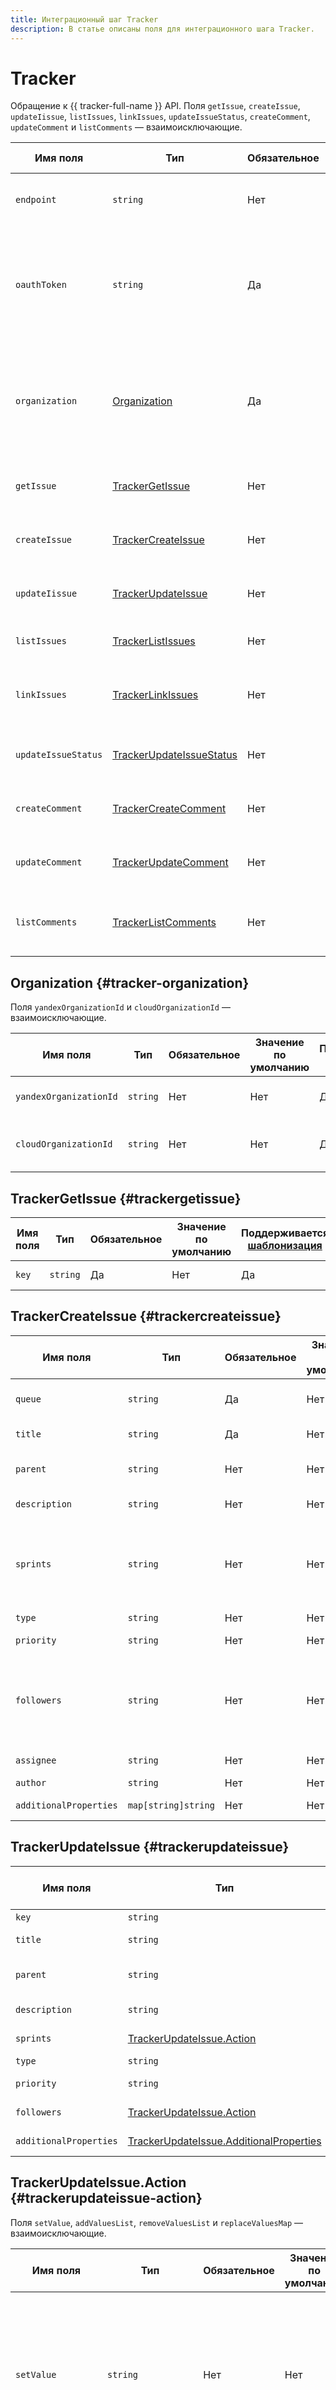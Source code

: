 ```yaml
---
title: Интеграционный шаг Tracker
description: В статье описаны поля для интеграционного шага Tracker.
---
```


# Tracker

Обращение к {{ tracker-full-name }} API. Поля `getIssue`, `createIssue`, `updateIissue`, `listIssues`, `linkIssues`, `updateIssueStatus`, `createComment`, `updateComment` и `listComments` — взаимоисключающие.

Имя поля | Тип | Обязательное | Значение по умолчанию | Поддерживается [шаблонизация](../../templating.md) | Описание
--- | --- | --- | --- | --- | ---
`endpoint` | `string` | Нет | `api.tracker.yandex.net` | Да | Хост для вызова {{ tracker-full-name }} API.
`oauthToken` | `string` | Да | Нет | Да | [OAuth-токен](../../../../../iam/concepts/authorization/oauth-token.md), который будет использоваться для авторизации при обращении к {{ tracker-short-name }} API.
`organization` | [Organization](#tracker-organization) | Да | Нет | Нет | Идентификатор организации. Подробнее см. в [документации {{ tracker-short-name }}]({{ link-tracker-cloudless }}).
`getIssue` | [TrackerGetIssue](#trackergetissue) | Нет | Нет | Нет | Описание действия получения задачи.
`createIssue` | [TrackerCreateIssue](#trackercreateissue) | Нет | Нет | Нет | Описание действия создания задачи.
`updateIissue` | [TrackerUpdateIssue](#trackerupdateissue) | Нет | Нет | Нет | Описание действия редактирования задачи.
`listIssues` | [TrackerListIssues](#trackerlistissues) | Нет | Нет | Нет | Описание действия поиска задачи.
`linkIssues` | [TrackerLinkIssues](#trackerlinkissues) | Нет | Нет | Нет | Описание действия добавления связи между задачами.
`updateIssueStatus` | [TrackerUpdateIssueStatus](#trackerupdateissuestatus) | Нет | Нет | Нет | Описание действия обновления статуса задачи.
`createComment` | [TrackerCreateComment](#trackercreatecomment) | Нет | Нет | Нет | Описание действия создания комментария.
`updateComment` | [TrackerUpdateComment](#trackerupdatecomment) | Нет | Нет | Нет | Описание действия обновления комментария.
`listComments` | [TrackerListComments](#trackerlistcomments) | Нет | Нет | Нет | Описание действия отображения комментариев к задаче.

## Organization {#tracker-organization}

Поля `yandexOrganizationId` и `cloudOrganizationId` — взаимоисключающие.

Имя поля | Тип | Обязательное | Значение по умолчанию | Поддерживается [шаблонизация](../../templating.md) | Описание
--- | --- | --- | --- | --- | ---
`yandexOrganizationId` | `string` | Нет | Нет | Да | Идентификатор организации {{ ya-360 }}.
`cloudOrganizationId` | `string` | Нет | Нет | Да | Идентификатор [организации](../../../../../organization/quickstart.md) {{ org-full-name }}.

## TrackerGetIssue {#trackergetissue}

Имя поля | Тип | Обязательное | Значение по умолчанию | Поддерживается [шаблонизация](../../templating.md) | Описание
--- | --- | --- | --- | --- | ---
`key` | `string` | Да | Нет | Да | Ключ задачи.

## TrackerCreateIssue {#trackercreateissue}

Имя поля | Тип | Обязательное | Значение по умолчанию | Поддерживается [шаблонизация](../../templating.md) | Описание
--- | --- | --- | --- | --- | ---
`queue` | `string` | Да | Нет | Да | Очередь, в которой будет создана задача.
`title` | `string` | Да | Нет | Да | Заголовок задачи.
`parent` | `string` | Нет | Нет | Да | Ключ родительской задачи.
`description` | `string` | Нет | Нет | Да | Описание задачи.
`sprints` | `string` | Нет | Нет | Да | Один или несколько спринтов. Значение может быть задано в виде строки или JSON-массива.
`type` | `string` | Нет | Нет | Да | Тип задачи.
`priority` | `string` | Нет | Нет | Да | Приоритет задачи.
`followers` | `string` | Нет | Нет | Да | Один или несколько наблюдателей. Значение может быть задано в виде строки или JSON-массива.
`assignee` | `string` | Нет | Нет | Да | Исполнитель задачи.
`author` | `string` | Нет | Нет | Да | Автор задачи.
`additionalProperties` | `map[string]string` | Нет | Нет | Да | Дополнительные поля задачи.

## TrackerUpdateIssue {#trackerupdateissue}

Имя поля | Тип | Обязательное | Значение по умолчанию | Поддерживается [шаблонизация](../../templating.md) | Описание
--- | --- | --- | --- | --- | ---
`key` | `string` | Да | Нет | Да | Ключ задачи.
`title` | `string` | Нет | Нет | Да | Заголовок задачи.
`parent` | `string` | Нет | Нет | Да | Ключ родительской задачи.
`description` | `string` | Нет | Нет | Да | Описание задачи.
`sprints` | [TrackerUpdateIssue.Action](#trackerupdateissue-action) | Нет | Нет | Да | Связанные спринты.
`type` | `string` | Нет | Нет | Да | Тип задачи.
`priority` | `string` | Нет | Нет | Да | Приоритет задачи.
`followers` | [TrackerUpdateIssue.Action](#trackerupdateissue-action) | Нет | Нет | Да | Наблюдатели в задаче.
`additionalProperties` | [TrackerUpdateIssue.AdditionalProperties](#trackerupdateissue-additionalproperties) | Нет | Нет | Да | Дополнительные поля задачи.

## TrackerUpdateIssue.Action {#trackerupdateissue-action}

Поля `setValue`, `addValuesList`, `removeValuesList` и `replaceValuesMap` — взаимоисключающие.

Имя поля | Тип | Обязательное | Значение по умолчанию | Поддерживается [шаблонизация](../../templating.md) | Описание
--- | --- | --- | --- | --- | ---
`setValue` | `string` | Нет | Нет | Да | Заменяет собой значение поля задачи. Значение может быть задано в виде строки или JSON-массива.
`addValuesList` | `string` | Нет | Нет | Да | Добавляет одно или несколько значений в поле задачи. Значение может быть задано в виде строки или JSON-массива.
`removeValuesList` | `string` | Нет | Нет | Да | Удаляет одно или несколько значений из поля задачи. Значение может быть задано в виде строки или JSON-массива.
`replaceValuesMap` | [InterpolatableMap](#tracker-interpolatablemap) | Нет | Нет | Нет | Описывает список значений поля, которые нужно заменить, и их новые значения.

## TrackerUpdateIssue.AdditionalProperties {#trackerupdateissue-additionalproperties}

Имя поля | Тип | Обязательное | Значение по умолчанию | Поддерживается [шаблонизация](../../templating.md) | Описание
--- | --- | --- | --- | --- | ---
`pairs` | `map[string]`[TrackerUpdateIssue.Action](#trackerupdateissue-action) | Нет | Нет | Да | Словарь, состоящий из пар: название дополнительного поля и действие, которое необходимо над ним выполнить.

## InterpolatableMap {#tracker-interpolatablemap}

Поля `json` и `plainValue`  — взаимоисключающие.

Имя поля | Тип | Обязательное | Значение по умолчанию | Поддерживается [шаблонизация](../../templating.md) | Описание
--- | --- | --- | --- | --- | ---
`json` | `string` | Нет | Нет | Да | Словарь, содержащий JSON-массив пар текущих и новых значений изменяемых полей.
`plainValue` | [MapValue](#tracker-mapvalue) | Нет | Нет | Нет | Словарь, содержащий массив пар текущих и новых значений изменяемых полей в формате объекта [MapValue](#tracker-mapvalue).

## MapValue {#tracker-mapvalue}

Имя поля | Тип | Обязательное | Значение по умолчанию | Поддерживается [шаблонизация](../../templating.md) | Описание
--- | --- | --- | --- | --- | ---
`pairs` | `map[string]string` | Да | Нет | Да | Словарь, содержащий массив пар текущих и новых значений изменяемых полей.

## TrackerListIssues {#trackerlistissues}

Поля `queue`, `keys`, `filter` и `query` — взаимоисключающие.

Имя поля | Тип | Обязательное | Значение по умолчанию | Поддерживается [шаблонизация](../../templating.md) | Описание
--- | --- | --- | --- | --- | ---
`pageSize` | `string` | Нет | Нет | Да | Максимальное количество задач, которые будут содержаться в ответе.
`pageNumber` | `string` | Нет | Нет | Да | Номер страницы в выдаче списка задач. Подробнее см. в разделе [Общий формат запросов]({{ link-tracker-cloudless }}common-format).
`queue` | `string` | Нет | Нет | Да | Очередь, в которой требуется найти задачи.
`keys` | `string` | Нет | Нет | Да | Ключи задач, которые требуется найти. Значение может быть задано в виде строки или JSON-массива.
`filter` | [TrackerLinkIssues.SearchOptionsFilter](#trackerlistissues-searchoptionsfilter) | Нет | Нет | Да | Фильтр для поиска задач по значениям полей.
`query` | `string` | Нет | Нет | Да | Фильтр на [языке запросов]({{ link-tracker-cloudless }}user/query-filter).

## TrackerLinkIssues.SearchOptionsFilter {#trackerlistissues-searchoptionsfilter}

Имя поля | Тип | Обязательное | Значение по умолчанию | Поддерживается [шаблонизация](../../templating.md) | Описание
--- | --- | --- | --- | --- | ---
`issueProperties` | `map[string]string` | Да | Нет | Да | Поля, по которым необходимо выполнить поиск, и требуемые значения.
`order` | `string` | Нет | Нет | Да | Направление и поле сортировки задач. Подробнее см. в разделе [Найти задачи]({{ link-tracker-cloudless }}concepts/issues/search-issues).

## TrackerLinkIssues {#trackerlinkissues}

Имя поля | Тип | Обязательное | Значение по умолчанию | Поддерживается [шаблонизация](../../templating.md) | Описание
--- | --- | --- | --- | --- | ---
`key` | `string` | Да | Нет | Да | Ключ задачи.
`linkKey` | `string` | Да | Нет | Да | Ключ задачи, которую нужно связать с задачей, заданной в поле `key`.
`relationship` | `string` | Да | Нет | Да | Тип связи между задачами.

## TrackerUpdateIssueStatus {#trackerupdateissuestatus}

Имя поля | Тип | Обязательное | Значение по умолчанию | Поддерживается [шаблонизация](../../templating.md) | Описание
--- | --- | --- | --- | --- | ---
`key` | `string` | Да | Нет | Да | Ключ задачи, для которой нужно изменить статус.
`transition` | `string` | Да | Нет | Да | Идентификатор перехода.
`additionalProperties` | [MapValue](#tracker-mapvalue) | Нет | Нет | Да | Дополнительные поля, необходимые для выполнения перехода.

## TrackerCreateComment {#trackercreatecomment}

Имя поля | Тип | Обязательное | Значение по умолчанию | Поддерживается [шаблонизация](../../templating.md) | Описание
--- | --- | --- | --- | --- | ---
`key` | `string` | Да | Нет | Да | Ключ задачи, в которую необходимо добавить комментарий.
`text` | `string` | Да | Нет | Да | Текст комментария.
`mentions` | `string` | Нет | Нет | Да | Упоминания пользователей. Значение может быть задано в виде строки или JSON-массива.

## TrackerUpdateComment {#trackerupdatecomment}

Имя поля | Тип | Обязательное | Значение по умолчанию | Поддерживается [шаблонизация](../../templating.md) | Описание
--- | --- | --- | --- | --- | ---
`id` | `string` | Да | Нет | Да | Идентификатор обновляемого комментария.
`issueKey` | `string` | Да | Нет | Да | Ключ задачи, к которой относится комментарий.
`text` | `string` | Да | Нет | Да | Новый текст комментария.

## TrackerListComments {#trackerlistcomments}

Имя поля | Тип | Обязательное | Значение по умолчанию | Поддерживается [шаблонизация](../../templating.md) | Описание
--- | --- | --- | --- | --- | ---
`key` | `string` | Да | Нет | Да | Ключ задачи.
`lastCommentId` | `string` | Нет | Нет | Да | Значение параметра `id` у комментария, после которого начнется запрашиваемая страница. Подробнее см. в разделе [Получить комментарии к задаче]({{ link-tracker-cloudless }}concepts/issues/get-comments).
`pageSize` | `string` | Нет | Нет | Да | Максимальное количество комментариев в ответе.